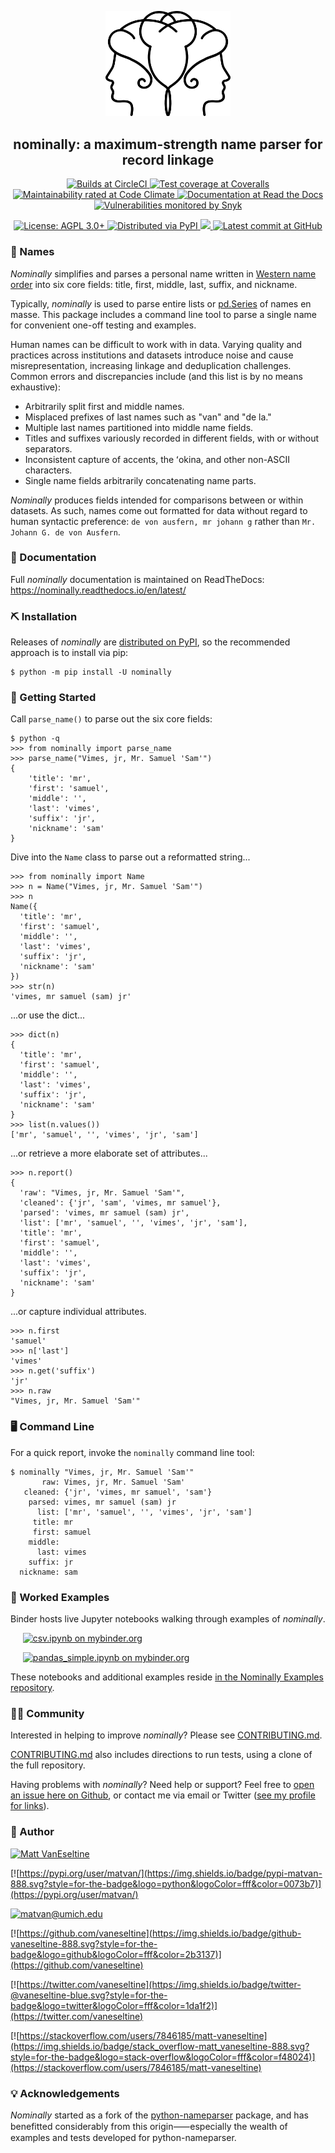 <p align="center">
  <img src="https://raw.githubusercontent.com/vaneseltine/nominally/master/docs/_static/nominally_logo.png" alt="Nominally Logo" width=200 />
</p>

<h2 align="center">nominally: a maximum-strength name parser for record linkage</h2>




<p align="center">
  <a href="https://circleci.com/gh/vaneseltine/nominally">
    <img alt="Builds at CircleCI" src="https://img.shields.io/circleci/build/github/vaneseltine/nominally" />
  </a>
  <a href="https://coveralls.io/github/vaneseltine/nominally">
    <img alt="Test coverage at Coveralls" src="https://img.shields.io/coveralls/github/vaneseltine/nominally" />
  </a>
  <a href="https://codeclimate.com/github/vaneseltine/nominally">
    <img alt="Maintainability rated at Code Climate" src="https://img.shields.io/codeclimate/maintainability-percentage/vaneseltine/nominally">
  </a>
  <a href="https://nominally.readthedocs.io/en/latest/">
    <img alt="Documentation at Read the Docs" src="https://img.shields.io/readthedocs/nominally/latest?" />
  </a>
  <a href="https://snyk.io/test/github/vaneseltine/nominally/">
    <img alt="Vulnerabilities monitored by Snyk" src="https://snyk.io/test/github/vaneseltine/nominally/badge.svg" />
  </a>

</p>
<p align="center">
  <a href="https://www.gnu.org/licenses/agpl-3.0">
    <img alt="License: AGPL 3.0+" src="https://img.shields.io/badge/license-AGPL-009999.svg" />
  </a>
  <a href="https://pypi.python.org/pypi/nominally">
    <img alt="Distributed via PyPI" src="https://img.shields.io/pypi/v/nominally?color=009999" />
  </a>
  <a href="https://joss.theoj.org/papers/d340ccbed7e8775b9fc3f4d5ee137fa0">
    <img src="https://joss.theoj.org/papers/d340ccbed7e8775b9fc3f4d5ee137fa0/status.svg">
  </a>
  <a href="https://github.com/vaneseltine/nominally">
    <img alt="Latest commit at GitHub" src="https://img.shields.io/github/last-commit/vaneseltine/nominally" />
  </a>
</p>


### 🔗 Names

_Nominally_ simplifies and parses a personal name written in
[Western name order](https://en.wikipedia.org/wiki/Personal_name#Name_order)
into six core fields: title, first, middle, last, suffix, and nickname.

Typically, _nominally_ is used to parse entire lists or
[pd.Series](https://pandas.pydata.org/pandas-docs/stable/reference/api/pandas.Series.html)
of names en masse. This package includes a command line tool
to parse a single name for convenient one-off testing and examples.

Human names can be difficult to work with in data.
Varying quality and practices across institutions and datasets
introduce noise and cause misrepresentation,
increasing linkage and deduplication challenges.
Common errors and discrepancies include
(and this list is by no means exhaustive):

- Arbitrarily split first and middle names.
- Misplaced prefixes of last names such as "van" and "de la."
- Multiple last names partitioned into middle name fields.
- Titles and suffixes variously recorded in different fields, with or without separators.
- Inconsistent capture of accents, the ʻokina, and other non-ASCII characters.
- Single name fields arbitrarily concatenating name parts.

_Nominally_ produces fields intended for comparisons between or within datasets. As such, names come out formatted for data without regard to human syntactic preference: `de von ausfern, mr johann g` rather than
`Mr. Johann G. de von Ausfern`.

### 📜 Documentation

Full _nominally_ documentation is maintained on ReadTheDocs: https://nominally.readthedocs.io/en/latest/

### ⛏️ Installation

Releases of _nominally_ are [distributed on PyPI](https://pypi.org/project/nominally/), so the recommended approach is to install via pip:

```
$ python -m pip install -U nominally
```

### 📓 Getting Started

Call `parse_name()` to parse out the six core fields:

```
$ python -q
>>> from nominally import parse_name
>>> parse_name("Vimes, jr, Mr. Samuel 'Sam'")
{
    'title': 'mr',
    'first': 'samuel',
    'middle': '',
    'last': 'vimes',
    'suffix': 'jr',
    'nickname': 'sam'
}
```

Dive into the `Name` class to parse out a reformatted string...

```
>>> from nominally import Name
>>> n = Name("Vimes, jr, Mr. Samuel 'Sam'")
>>> n
Name({
  'title': 'mr',
  'first': 'samuel',
  'middle': '',
  'last': 'vimes',
  'suffix': 'jr',
  'nickname': 'sam'
})
>>> str(n)
'vimes, mr samuel (sam) jr'
```

...or use the dict...

```
>>> dict(n)
{
  'title': 'mr',
  'first': 'samuel',
  'middle': '',
  'last': 'vimes',
  'suffix': 'jr',
  'nickname': 'sam'
}
>>> list(n.values())
['mr', 'samuel', '', 'vimes', 'jr', 'sam']
```

...or retrieve a more elaborate set of attributes...

```
>>> n.report()
{
  'raw': "Vimes, jr, Mr. Samuel 'Sam'",
  'cleaned': {'jr', 'sam', 'vimes, mr samuel'},
  'parsed': 'vimes, mr samuel (sam) jr',
  'list': ['mr', 'samuel', '', 'vimes', 'jr', 'sam'],
  'title': 'mr',
  'first': 'samuel',
  'middle': '',
  'last': 'vimes',
  'suffix': 'jr',
  'nickname': 'sam'
}
```

...or capture individual attributes.

```
>>> n.first
'samuel'
>>> n['last']
'vimes'
>>> n.get('suffix')
'jr'
>>> n.raw
"Vimes, jr, Mr. Samuel 'Sam'"
```

### 🖥️ Command Line

For a quick report, invoke the `nominally` command line tool:

```
$ nominally "Vimes, jr, Mr. Samuel 'Sam'"
       raw: Vimes, jr, Mr. Samuel 'Sam'
   cleaned: {'jr', 'vimes, mr samuel', 'sam'}
    parsed: vimes, mr samuel (sam) jr
      list: ['mr', 'samuel', '', 'vimes', 'jr', 'sam']
     title: mr
     first: samuel
    middle:
      last: vimes
    suffix: jr
  nickname: sam
```

### 🔬 Worked Examples

Binder hosts live Jupyter notebooks walking through examples of _nominally_.

&nbsp;&nbsp;&nbsp;&nbsp;&nbsp;[![csv.ipynb on mybinder.org](https://img.shields.io/badge/launch_notebook-csv_parse-888.svg?style=for-the-badge&logo=jupyter&logoColor=fff&color=ff4785)](https://mybinder.org/v2/gh/vaneseltine/nominally-examples/master?filepath=notebooks%2Fcsv.ipynb)

&nbsp;&nbsp;&nbsp;&nbsp;&nbsp;[![pandas_simple.ipynb on mybinder.org](https://img.shields.io/badge/launch_notebook-pandas_apply-888.svg?style=for-the-badge&logo=jupyter&logoColor=fff&color=ff4785)](https://mybinder.org/v2/gh/vaneseltine/nominally-examples/master?filepath=notebooks%2Fpandas_simple.ipynb)

These notebooks and additional examples reside [in the Nominally Examples repository](https://github.com/vaneseltine/nominally-examples/).

### 👩‍💻 Community

Interested in helping to improve _nominally_? Please see [CONTRIBUTING.md](CONTRIBUTING.md).

[CONTRIBUTING.md](CONTRIBUTING.md) also includes directions to run tests, using a clone of the full repository.

Having problems with _nominally_? Need help or support? Feel free to [open an issue here on Github](https://github.com/vaneseltine/nominally/issues/new/choose), or contact me via email or Twitter ([see my profile for links](https://github.com/vaneseltine)).

### 🧙‍ Author

[![Matt VanEseltine](https://img.shields.io/badge/name-matt_vaneseltine-888.svg?style=for-the-badge&logo=linux&logoColor=fff&color=violet)](https://vaneseltine.github.io)

[![https://pypi.org/user/matvan/](https://img.shields.io/badge/pypi-matvan-888.svg?style=for-the-badge&logo=python&logoColor=fff&color=0073b7)](https://pypi.org/user/matvan/)

[![matvan@umich.edu](https://img.shields.io/badge/email-matvan@umich.edu-888.svg?style=for-the-badge&logo=gmail&logoColor=fff&color=00274c)](mailto:matvan@umich.edu)

[![https://github.com/vaneseltine](https://img.shields.io/badge/github-vaneseltine-888.svg?style=for-the-badge&logo=github&logoColor=fff&color=2b3137)](https://github.com/vaneseltine)

[![https://twitter.com/vaneseltine](https://img.shields.io/badge/twitter-@vaneseltine-blue.svg?style=for-the-badge&logo=twitter&logoColor=fff&color=1da1f2)](https://twitter.com/vaneseltine)

[![https://stackoverflow.com/users/7846185/matt-vaneseltine](https://img.shields.io/badge/stack_overflow-matt_vaneseltine-888.svg?style=for-the-badge&logo=stack-overflow&logoColor=fff&color=f48024)](https://stackoverflow.com/users/7846185/matt-vaneseltine)

### 💡 Acknowledgements

_Nominally_ started as a fork of the
[python-nameparser](https://github.com/derek73/python-nameparser) package,
and has benefitted considerably from this origin⸺especially the wealth of examples and tests developed for python-nameparser.

